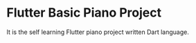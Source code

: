 <h1>Flutter Basic Piano Project</h1>

It is the self learning Flutter piano project written Dart language.